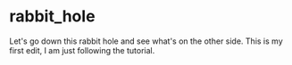 # rabbit_hole
Let's go down this rabbit hole and see what's on the other side.
This is my first edit, I am just following the tutorial.
